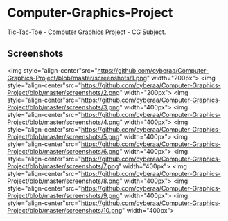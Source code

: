 # Computer-Graphics-Project
Tic-Tac-Toe - Computer Graphics Project - CG Subject.

Screenshots
----------------


<img style="align-center"src="https://github.com/cyberaa/Computer-Graphics-Project/blob/master/screenshots/1.png" width="200px">
<img style="align-center"src="https://github.com/cyberaa/Computer-Graphics-Project/blob/master/screenshots/2.png" width="200px">
<img style="align-center"src="https://github.com/cyberaa/Computer-Graphics-Project/blob/master/screenshots/3.png" width="400px">
<img style="align-center"src="https://github.com/cyberaa/Computer-Graphics-Project/blob/master/screenshots/4.png" width="400px">
<img style="align-center"src="https://github.com/cyberaa/Computer-Graphics-Project/blob/master/screenshots/5.png" width="400px">
<img style="align-center"src="https://github.com/cyberaa/Computer-Graphics-Project/blob/master/screenshots/6.png" width="400px">
<img style="align-center"src="https://github.com/cyberaa/Computer-Graphics-Project/blob/master/screenshots/7.png" width="400px">
<img style="align-center"src="https://github.com/cyberaa/Computer-Graphics-Project/blob/master/screenshots/8.png" width="400px">
<img style="align-center"src="https://github.com/cyberaa/Computer-Graphics-Project/blob/master/screenshots/9.png" width="400px">
<img style="align-center"src="https://github.com/cyberaa/Computer-Graphics-Project/blob/master/screenshots/10.png" width="400px">

